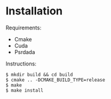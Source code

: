 # Installation

Requirements:
 * Cmake
 * Cuda 
 * Psrdada
 
 Instructions:
 
```
$ mkdir build && cd build
$ cmake .. -DCMAKE_BUILD_TYPE=release
$ make
$ make install
```

